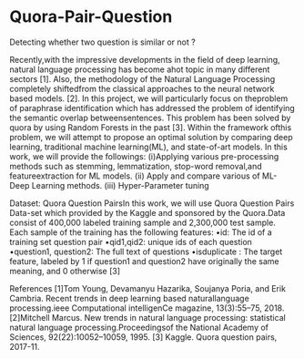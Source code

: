 # Quora-Pair-Question
Detecting whether two question is similar or not ?

Recently,with the impressive developments in the field of deep learning, natural language processing has become ahot topic in many different sectors [1]. Also, the methodology of the Natural Language Processing completely shiftedfrom the classical approaches to the neural network based models. [2]. In this project, we will particularly focus on theproblem of paraphrase identification which has addressed the problem of identifying the semantic overlap betweensentences. This problem has been solved by quora by using Random Forests in the past [3]. Within the framework ofthis problem, we will attempt to propose an optimal solution by comparing deep learning, traditional machine learning(ML), and state-of-art models.
In this work, we will provide the followings:
(i)Applying various pre-processing methods such as stemming, lemmatization, stop-word removal,and featureextraction for ML models.
(ii)  Apply and compare various of ML-Deep Learning methods.
(iii)  Hyper-Parameter tuning


Dataset: Quora Question PairsIn this work, we will use Quora Question Pairs Data-set which provided by the Kaggle and sponsored by the Quora.Data consist of 400,000 labeled training sample and 2,300,000 test sample. Each sample of the training has the following features:
•id: The id of a training set question pair
•qid1,qid2: unique ids of each question
•question1, question2: The full text of questions
•isduplicate : The target feature, labeled by 1 if question1 and question2 have originally the same meaning, and 0 otherwise [3]


References
[1]Tom Young, Devamanyu Hazarika, Soujanya Poria, and Erik Cambria. Recent trends in deep learning based naturallanguage processing.ieee Computational intelligenCe magazine, 13(3):55–75, 2018.
[2]Mitchell Marcus. New trends in natural language processing: statistical natural language processing.Proceedingsof the National Academy of Sciences, 92(22):10052–10059, 1995.
[3]  Kaggle. Quora question pairs, 2017-11.
